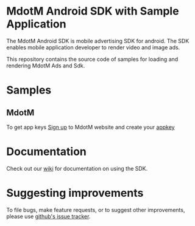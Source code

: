 MdotM Android SDK with Sample Application
=============================
The MdotM Android SDK is mobile advertising SDK for android. The SDK enables mobile application developer to render video and image ads.

This repository contains the source code of samples for loading and rendering MdotM Ads and Sdk.


Samples
=======
MdotM
-----
To get app keys [Sign up](http://platform.mdotm.com/page/register/publisher) to MdotM website and create your [appkey](http://platform.mdotm.com/account/sites)


Documentation
==============
Check out our [wiki](http://docs.mdotm.com/index.php/MdotM_Android_SDK) for documentation on using the SDK.

Suggesting improvements
=======================
To file bugs, make feature requests, or to suggest other improvements, please use [github's issue tracker](https://github.com/MdotMAds/Android-SDK/issues).
